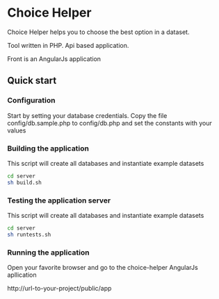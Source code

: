 # Choice Helper

Choice Helper helps you to choose the best option in a dataset.

Tool written in PHP. Api based application.

Front is an AngularJs application

## Quick start

### Configuration
Start by setting your database credentials. Copy the file config/db.sample.php to config/db.php and set the constants with your values

### Building the application

This script will create all databases and instantiate example datasets

```bash
cd server
sh build.sh
```

### Testing the application server

This script will create all databases and instantiate example datasets

```bash
cd server
sh runtests.sh
```

### Running the application

Open your favorite browser and go to the choice-helper AngularJs apllication

http://url-to-your-project/public/app
